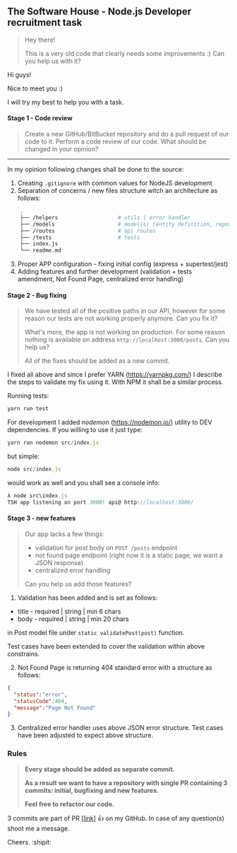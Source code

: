 ## The Software House - Node.js Developer recruitment task

>Hey there!
>
>This is a very old code that clearly needs some improvements :) Can you help us with it?

Hi guys!

Nice to meet you :)

I will try my best to help you with a task.

#### Stage 1 - Code review

 > Create a new GitHub/BitBucket repository and do a pull request of our code to it. Perform a code review of our code.
What should be changed in your opinion?

---

In my opinion following changes shall be done to the source:

1. Creating `.gitignore` with common values for NodeJS development
2. Separation of concerns / new files structure witch an architecture as follows:

```bash
    .
    ├── /helpers                   # utils | error handler
    ├── /models                    # model(s) (entity definition, repository actions, entity tests)
    ├── /routes                    # api routes
    ├── /tests                     # tests
    ├── index.js
    └── readme.md
```

3. Proper APP configuration - fixing initial config (express + supertest/jest)
4. Adding features and further development (validation +  tests amendment, Not Found Page, centralized error handling)

#### Stage 2 - Bug fixing

> We have tested all of the positive paths in our API, however for some reason our tests are not working
properly anymore. Can you fix it?
>
> What's more, the app is not working on production. For some reason nothing is available on address `http://localhost:3000/posts`. Can you help us?
>
> All of the fixes should be added as a new commit.

I fixed all above and since I prefer YARN (https://yarnpkg.com/) I describe the steps to validate my fix using it. With NPM it shall be a similar process.

Running tests:

```Javascript
yarn run test
```
For development I added *nodemon* (https://nodemon.io/) utility to DEV dependencies. If you willing to use it just type:

```Javascript
yarn run nodemon src/index.js
```
but simple:
```Javascript
node src/index.js
```
would work as well and you shall  see a console info:

```Javascript
λ node src\index.js
TSH app listening on port 3000! api@ http://localhost:3000/
```

#### Stage 3 - new features

>Our app lacks a few things:
>
>- validation for post body on `POST /posts` endpoint
>- not found page endpoint (right now it is a static page, we want a JSON response)
>- centralized error handling
>
>Can you help us add those features?

1. Validation has been added and is set as follows:
- title 	- required | string | min 6 chars
- body 		- required | string | min 20 chars

in Post model file under `static validatePost(post)` function.

Test cases have been extended to cover the validation within above constrains.

2. Not Found Page  is returning 404 standard error with a structure as follows:

```JSON
{
  "status":"error",
  "statusCode":404,
  "message":"Page Not Found"
}

```
3. Centralized error handler uses above JSON error structure. Test cases have been adjusted to expect above structure.


### Rules

>**Every stage should be added as separate commit.**
>
>**As a result we want to have a repository with single PR containing 3 commits: initial, bugfixing and new features.**  
>
>**Feel free to refactor our code.**

3 commits are part of PR [[link]](http://github.com "[link]") :+1: on my GitHub. In case of any question(s) shoot me a message.

Cheers. :shipit:
